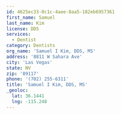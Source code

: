 ```yaml
---
id: 4625ec33-0c1c-4aee-8aa5-182eb6957361
first_name: Samuel
last_name: Kim
license: DDS
services:
  - Dentist
category: Dentists
org_name: 'Samuel I Kim, DDS, MS'
address: '8811 W Sahara Ave'
city: 'Las Vegas'
state: NV
zip: '89117'
phone: '(702) 255-6311'
title: 'Samuel I Kim, DDS, MS'
_geoloc:
  lat: 36.1441
  lng: -115.248
---
```

